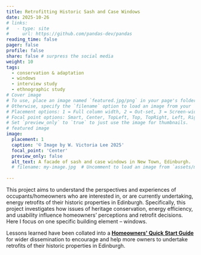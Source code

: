 ```yaml
---
title: Retrofitting Historic Sash and Case Windows
date: 2025-10-26
# links:
#   - type: site
#     url: https://github.com/pandas-dev/pandas
reading_time: false
pager: false
profile: false
share: false # surpress the social media
weight: 10
tags:
  - conservation & adaptation
  - windows
  - interview study
  - ethnographic study
# Cover image
# To use, place an image named `featured.jpg/png` in your page's folder.
# Otherwise, specify the `filename` option to load an image from your `assets/media/` folder.
# Placement options: 1 = Full column width, 2 = Out-set, 3 = Screen-width
# Focal point options: Smart, Center, TopLeft, Top, TopRight, Left, Right, BottomLeft, Bottom, BottomRight
# Set `preview_only` to `true` to just use the image for thumbnails.
# featured image
image:
  placement: 1 
  caption: '© Image by W. Victoria Lee 2025'
  focal_point: 'Center'
  preview_only: false
  alt_text: A facade of sash and case windows in New Town, Edinburgh.
  # filename: my-image.jpg  # Uncomment to load an image from `assets/media/` instead.
  
---
```


This project aims to understand the perspectives and experiences of occupants/homeowners who are interested in, or are currently undertaking, energy retrofits of their historic properties in Edinburgh. Specifically, this project investigates how issues of heritage conservation, energy efficiency, and usability influence homeowners’ perceptions and retrofit decisions. Here I focus on one specific building element – windows. 

Lessons learned have been collated into a **[Homeowners' Quick Start Guide](https://era.ed.ac.uk/handle/1842/41922)** for wider dissemination to encourage and help more owners to undertake retrofits of their historic properties in Edinburgh.  

<!--more-->
